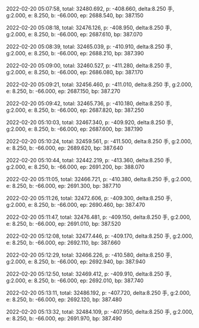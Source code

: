 2022-02-20 05:07:58, total: 32480.692, p: -408.660, delta:8.250 手, g:2.000, e: 8.250, b: -66.000, ep: 2688.540, bp: 387.150

2022-02-20 05:08:18, total: 32476.126, p: -408.950, delta:8.250 手, g:2.000, e: 8.250, b: -66.000, ep: 2687.610, bp: 387.070

2022-02-20 05:08:39, total: 32465.039, p: -410.910, delta:8.250 手, g:2.000, e: 8.250, b: -66.000, ep: 2688.210, bp: 387.390

2022-02-20 05:09:00, total: 32460.527, p: -411.280, delta:8.250 手, g:2.000, e: 8.250, b: -66.000, ep: 2686.080, bp: 387.170

2022-02-20 05:09:21, total: 32456.460, p: -411.010, delta:8.250 手, g:2.000, e: 8.250, b: -66.000, ep: 2687.150, bp: 387.270

2022-02-20 05:09:42, total: 32465.736, p: -410.180, delta:8.250 手, g:2.000, e: 8.250, b: -66.000, ep: 2687.820, bp: 387.250

2022-02-20 05:10:03, total: 32467.340, p: -409.920, delta:8.250 手, g:2.000, e: 8.250, b: -66.000, ep: 2687.600, bp: 387.190

2022-02-20 05:10:24, total: 32459.561, p: -411.500, delta:8.250 手, g:2.000, e: 8.250, b: -66.000, ep: 2689.620, bp: 387.640

2022-02-20 05:10:44, total: 32442.219, p: -413.360, delta:8.250 手, g:2.000, e: 8.250, b: -66.000, ep: 2691.200, bp: 388.070

2022-02-20 05:11:05, total: 32466.721, p: -410.380, delta:8.250 手, g:2.000, e: 8.250, b: -66.000, ep: 2691.300, bp: 387.710

2022-02-20 05:11:26, total: 32472.606, p: -409.300, delta:8.250 手, g:2.000, e: 8.250, b: -66.000, ep: 2690.460, bp: 387.470

2022-02-20 05:11:47, total: 32476.481, p: -409.150, delta:8.250 手, g:2.000, e: 8.250, b: -66.000, ep: 2691.010, bp: 387.520

2022-02-20 05:12:08, total: 32477.446, p: -409.170, delta:8.250 手, g:2.000, e: 8.250, b: -66.000, ep: 2692.110, bp: 387.660

2022-02-20 05:12:29, total: 32466.226, p: -410.580, delta:8.250 手, g:2.000, e: 8.250, b: -66.000, ep: 2692.940, bp: 387.940

2022-02-20 05:12:50, total: 32469.412, p: -409.910, delta:8.250 手, g:2.000, e: 8.250, b: -66.000, ep: 2692.010, bp: 387.740

2022-02-20 05:13:11, total: 32486.192, p: -407.720, delta:8.250 手, g:2.000, e: 8.250, b: -66.000, ep: 2692.120, bp: 387.480

2022-02-20 05:13:32, total: 32484.109, p: -407.950, delta:8.250 手, g:2.000, e: 8.250, b: -66.000, ep: 2691.970, bp: 387.490